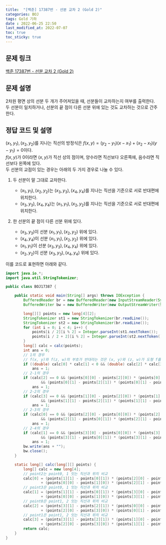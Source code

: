 ```yaml
---
title:  "[백준] 17387번 - 선분 교차 2 (Gold 2)"
categories: BOJ
tags: Gold 기하
date : 2022-06-25 22:50
last_modified_at: 2022-07-07
toc: true
toc_sticky: true
---
```


## 문제 링크

[백준 17387번 - 선분 교차 2 (Gold 2)](https://www.acmicpc.net/problem/17387)

## 문제 설명

2차원 평면 상의 선분 두 개가 주어져있을 때, 선분들이 교차하는지 여부를 출력한다.  
두 선분이 일치하거나, 선분의 끝 점이 다른 선분 위에 있는 것도 교차하는 것으로 간주한다.

## 정답 코드 및 설명

$(x_1, y_1), (x_2, y_2)$를 지나는 직선의 방정식은 $f(x, y) = (y_2 - y_1)(x - x_1) + (x_2 - x_1)(y - y_1) = 0$이다.  
$f(x, y)$가 0이라면 $(x, y)$가 직선 상의 점이며, 양수라면 직선보다 오른쪽에, 음수라면 직선보다 왼쪽에 있다.  
두 선분의 교점이 있는 경우는 아래의 두 가지 경우로 나눌 수 있다.

1. 두 선분이 말 그대로 교차한다.
   - $(x_1, y_1), (x_2, y_2)$는 $(x_3, y_3), (x_4, y_4)$를 지나는 직선을 기준으로 서로 반대편에 위치한다.
   - $(x_3, y_3), (x_4, y_4)$는 $(x_1, y_1), (x_2, y_2)$를 지나는 직선을 기준으로 서로 반대편에 위치한다.
  
2. 한 선분의 끝 점이 다른 선분 위에 있다.
   - $(x_3, y_3)$이 선분 $(x_1, y_1), (x_2, y_2)$ 위에 있다.
   - $(x_4, y_4)$이 선분 $(x_1, y_1), (x_2, y_2)$ 위에 있다.
   - $(x_1, y_1)$이 선분 $(x_3, y_3), (x_4, y_4)$ 위에 있다.
   - $(x_2, y_2)$이 선분 $(x_3, y_3), (x_4, y_4)$ 위에 있다.

이를 코드로 표현하면 아래와 같다.

```java
import java.io.*;
import java.util.StringTokenizer;

public class BOJ17387 {

    public static void main(String[] args) throws IOException {
        BufferedReader br = new BufferedReader(new InputStreamReader(System.in));
        BufferedWriter bw = new BufferedWriter(new OutputStreamWriter(System.out));

        long[][] points = new long[4][2];
        StringTokenizer st1 = new StringTokenizer(br.readLine());
        StringTokenizer st2 = new StringTokenizer(br.readLine());
        for (int i = 0; i < 4; i++) {
            points[i / 2][i % 2] = Integer.parseInt(st1.nextToken());
            points[i / 2 + 2][i % 2] = Integer.parseInt(st2.nextToken());
        }
        long[] calc = calc(points);
        int ans = 0;
        // 1의 경우
        // f(x, y)와 f(z, w)의 부호가 반대라는 것은 (x, y)와 (z, w)가 도형 f를 경계로 반대편에 있음을 뜻한다.
        if ((double) calc[0] * calc[1] < 0 && (double) calc[2] * calc[3] < 0)
            ans = 1;
        // 2-1의 경우
        if (calc[2] == 0 && (points[0][0] - points[2][0]) * (points[0][0] - points[3][0]) <= 0
                && (points[0][1] - points[2][1]) * (points[0][1] - points[3][1]) <= 0)
            ans = 1;
        // 2-2의 경우
        if (calc[3] == 0 && (points[1][0] - points[2][0]) * (points[1][0] - points[3][0]) <= 0
                && (points[1][1] - points[2][1]) * (points[1][1] - points[3][1]) <= 0)
            ans = 1;
        // 2-3의 경우
        if (calc[0] == 0 && (points[2][0] - points[0][0]) * (points[2][0] - points[1][0]) <= 0
                && (points[2][1] - points[0][1]) * (points[2][1] - points[1][1]) <= 0)
            ans = 1;
        // 2-4의 경우
        if (calc[1] == 0 && (points[3][0] - points[0][0]) * (points[3][0] - points[1][0]) <= 0
                && (points[3][1] - points[0][1]) * (points[3][1] - points[1][1]) <= 0)
            ans = 1;
        bw.write(ans + "");
        bw.close();
    }

    static long[] calc(long[][] points) {
        long[] calc = new long[4];
        // point2는 point0, 1 잇는 직선과 위치 비교
        calc[0] = (points[1][1] - points[0][1]) * (points[2][0] - points[0][0])
                + (points[0][0] - points[1][0]) * (points[2][1] - points[0][1]);
        // point3은 point0, 1 잇는 직선과 위치 비교
        calc[1] = (points[1][1] - points[0][1]) * (points[3][0] - points[0][0])
                + (points[0][0] - points[1][0]) * (points[3][1] - points[0][1]);
        // point0은 point1, 2 잇는 직선과 위치 비교
        calc[2] = (points[3][1] - points[2][1]) * (points[0][0] - points[2][0])
                + (points[2][0] - points[3][0]) * (points[0][1] - points[2][1]);
        // point1은 point1, 2 잇는 직선과 위치 비교
        calc[3] = (points[3][1] - points[2][1]) * (points[1][0] - points[2][0])
                + (points[2][0] - points[3][0]) * (points[1][1] - points[2][1]);
        return calc;
    }
}
```
